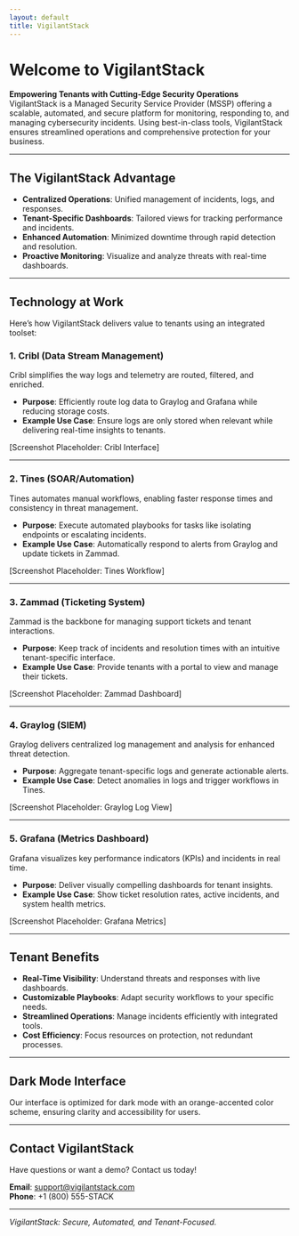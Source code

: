 ```yaml
---
layout: default
title: VigilantStack
---
```


# Welcome to VigilantStack

**Empowering Tenants with Cutting-Edge Security Operations**  
VigilantStack is a Managed Security Service Provider (MSSP) offering a scalable, automated, and secure platform for monitoring, responding to, and managing cybersecurity incidents. Using best-in-class tools, VigilantStack ensures streamlined operations and comprehensive protection for your business.

---

## The VigilantStack Advantage

- **Centralized Operations**: Unified management of incidents, logs, and responses.  
- **Tenant-Specific Dashboards**: Tailored views for tracking performance and incidents.  
- **Enhanced Automation**: Minimized downtime through rapid detection and resolution.  
- **Proactive Monitoring**: Visualize and analyze threats with real-time dashboards.

---

## Technology at Work

Here’s how VigilantStack delivers value to tenants using an integrated toolset:

### **1. Cribl (Data Stream Management)**
Cribl simplifies the way logs and telemetry are routed, filtered, and enriched.

- **Purpose**: Efficiently route log data to Graylog and Grafana while reducing storage costs.  
- **Example Use Case**: Ensure logs are only stored when relevant while delivering real-time insights to tenants.  

[Screenshot Placeholder: Cribl Interface]

---

### **2. Tines (SOAR/Automation)**
Tines automates manual workflows, enabling faster response times and consistency in threat management.

- **Purpose**: Execute automated playbooks for tasks like isolating endpoints or escalating incidents.  
- **Example Use Case**: Automatically respond to alerts from Graylog and update tickets in Zammad.  

[Screenshot Placeholder: Tines Workflow]

---

### **3. Zammad (Ticketing System)**
Zammad is the backbone for managing support tickets and tenant interactions.

- **Purpose**: Keep track of incidents and resolution times with an intuitive tenant-specific interface.  
- **Example Use Case**: Provide tenants with a portal to view and manage their tickets.  

[Screenshot Placeholder: Zammad Dashboard]

---

### **4. Graylog (SIEM)**
Graylog delivers centralized log management and analysis for enhanced threat detection.

- **Purpose**: Aggregate tenant-specific logs and generate actionable alerts.  
- **Example Use Case**: Detect anomalies in logs and trigger workflows in Tines.  

[Screenshot Placeholder: Graylog Log View]

---

### **5. Grafana (Metrics Dashboard)**
Grafana visualizes key performance indicators (KPIs) and incidents in real time.

- **Purpose**: Deliver visually compelling dashboards for tenant insights.  
- **Example Use Case**: Show ticket resolution rates, active incidents, and system health metrics.  

[Screenshot Placeholder: Grafana Metrics]

---

## Tenant Benefits

- **Real-Time Visibility**: Understand threats and responses with live dashboards.  
- **Customizable Playbooks**: Adapt security workflows to your specific needs.  
- **Streamlined Operations**: Manage incidents efficiently with integrated tools.  
- **Cost Efficiency**: Focus resources on protection, not redundant processes.  

---

## Dark Mode Interface

Our interface is optimized for dark mode with an orange-accented color scheme, ensuring clarity and accessibility for users.  

---

## Contact VigilantStack

Have questions or want a demo? Contact us today!  

**Email**: [support@vigilantstack.com](mailto:support@vigilantstack.com)  
**Phone**: +1 (800) 555-STACK  

---

*VigilantStack: Secure, Automated, and Tenant-Focused.*
